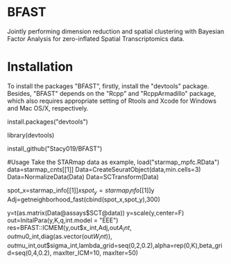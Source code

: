 # BFAST
Jointly performing dimension reduction and spatial clustering with Bayesian Factor Analysis for zero-inflated Spatial Transcriptomics data.

# Installation
To install the packages "BFAST", firstly, install the "devtools" package. Besides, "BFAST" depends on the "Rcpp" and "RcppArmadillo" package, which also requires appropriate setting of Rtools and Xcode for Windows and Mac OS/X, respectively.

install.packages("devtools")

library(devtools)

install_github("Stacy019/BFAST")

#Usage
Take the STARmap data as example, 
load("starmap_mpfc.RData")
data=starmap_cnts[[1]]
Data=CreateSeuratObject(data,min.cells=3)
Data=NormalizeData(Data)
Data=SCTransform(Data)

spot_x=starmap_info[[1]]$x
spot_y=starmap_info[[1]]$y
Adj=getneighborhood_fast(cbind(spot_x,spot_y),300)

y=t(as.matrix(Data@assays$SCT@data))
y=scale(y,center=F)
out=InitalPara(y,K,q,int.model = "EEE")
res=BFAST::ICMEM(y,out$x_int,Adj,out$A_int,out$mu0_int,diag(as.vector(out$W_int)),out$mu_int,out$sigma_int,lambda_grid=seq(0,2,0.2),alpha=rep(0,K),beta_grid=seq(0,4,0.2), maxIter_ICM=10, maxIter=50)
